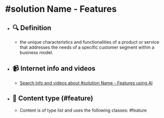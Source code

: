 # #solution Name - Features
- ## 🔍 Definition
  - the unique characteristics and functionalities of a product or service that addresses the needs of a specific customer segment within a business model.
- ## 📹 Internet info and videos
  - [Search info and videos about #solution Name - Features using AI](https://www.perplexity.ai/search?q=videos+about+Features:+the+unique+characteristics+and+functionalities+of+a+product+or+service+that+addresses+the+needs+of+a+specific+customer+segment+within+a+business+model.
)
- ## 📰 Content type (#feature)
  - Content is of type list and uses the following classes: #feature

